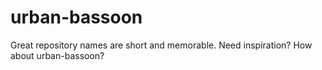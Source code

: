 # urban-bassoon
Great repository names are short and memorable. Need inspiration? How about urban-bassoon?
